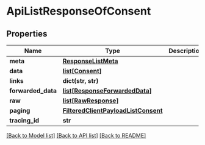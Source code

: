 # ApiListResponseOfConsent

## Properties
Name | Type | Description | Notes
------------ | ------------- | ------------- | -------------
**meta** | [**ResponseListMeta**](ResponseListMeta.md) |  | [optional] 
**data** | [**list[Consent]**](Consent.md) |  | [optional] 
**links** | **dict(str, str)** |  | [optional] 
**forwarded_data** | [**list[ResponseForwardedData]**](ResponseForwardedData.md) |  | [optional] 
**raw** | [**list[RawResponse]**](RawResponse.md) |  | [optional] 
**paging** | [**FilteredClientPayloadListConsent**](FilteredClientPayloadListConsent.md) |  | [optional] 
**tracing_id** | **str** |  | [optional] 

[[Back to Model list]](../README.md#documentation-for-models) [[Back to API list]](../README.md#documentation-for-api-endpoints) [[Back to README]](../README.md)


